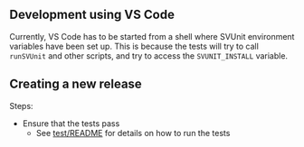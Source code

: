 ## Development using VS Code

Currently, VS Code has to be started from a shell
where SVUnit environment variables have been set up.
This is because the tests will try to call `runSVUnit` and other scripts,
and try to access the `SVUNIT_INSTALL` variable.


## Creating a new release

Steps:

- Ensure that the tests pass
  * See [test/README](test/README) for details on how to run the tests
